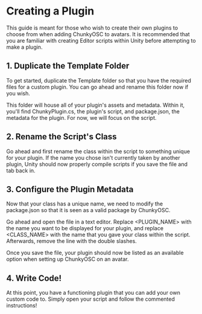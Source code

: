 # Creating a Plugin
This guide is meant for those who wish to create their own plugins to choose from when adding ChunkyOSC to avatars. It is recommended that you are familiar with creating Editor scripts within Unity before attempting to make a plugin.

## 1. Duplicate the Template Folder
To get started, duplicate the Template folder so that you have the required files for a custom plugin. You can go ahead and rename this folder now if you wish.

This folder will house all of your plugin's assets and metadata. Within it, you'll find ChunkyPlugin.cs, the plugin's script, and package.json, the metadata for the plugin. For now, we will focus on the script.

## 2. Rename the Script's Class
Go ahead and first rename the class within the script to something unique for your plugin. If the name you chose isn't currently taken by another plugin, Unity should now properly compile scripts if you save the file and tab back in.

## 3. Configure the Plugin Metadata
Now that your class has a unique name, we need to modify the package.json so that it is seen as a valid package by ChunkyOSC. 

Go ahead and open the file in a text editor. Replace <PLUGIN_NAME> with the name you want to be displayed for your plugin, and replace <CLASS_NAME> with the name that you gave your class within the script. Afterwards, remove the line with the double slashes.

Once you save the file, your plugin should now be listed as an available option when setting up ChunkyOSC on an avatar.

## 4. Write Code!
At this point, you have a functioning plugin that you can add your own custom code to. Simply open your script and follow the commented instructions!